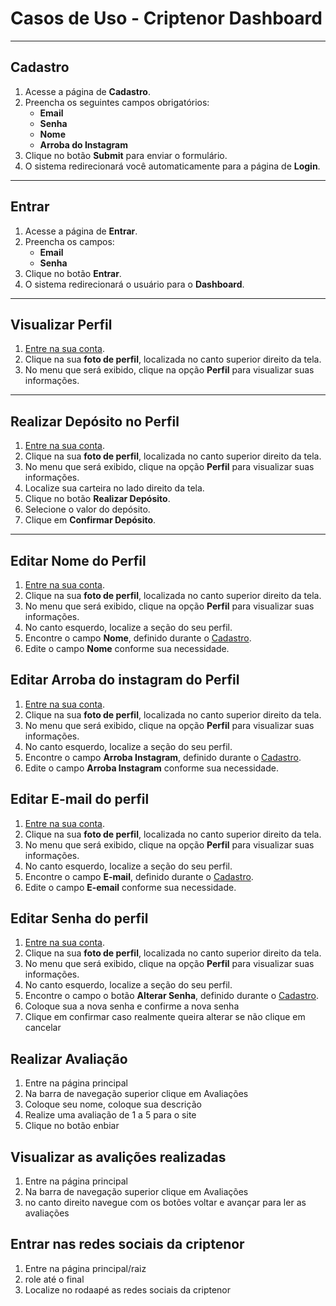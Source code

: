 # Casos de Uso - Criptenor Dashboard

---

## Cadastro

1. Acesse a página de **Cadastro**.  
2. Preencha os seguintes campos obrigatórios:  
   - **Email**  
   - **Senha**  
   - **Nome**  
   - **Arroba do Instagram**  
3. Clique no botão **Submit** para enviar o formulário.  
4. O sistema redirecionará você automaticamente para a página de **Login**.  

---

## Entrar

1. Acesse a página de **Entrar**.  
2. Preencha os campos:  
   - **Email**  
   - **Senha**  
3. Clique no botão **Entrar**.  
4. O sistema redirecionará o usuário para o **Dashboard**.  

---

## Visualizar Perfil

1. [Entre na sua conta](#entrar).  
2. Clique na sua **foto de perfil**, localizada no canto superior direito da tela.  
3. No menu que será exibido, clique na opção **Perfil** para visualizar suas informações.  

---

## Realizar Depósito no Perfil

1. [Entre na sua conta](#entrar).  
2. Clique na sua **foto de perfil**, localizada no canto superior direito da tela.  
3. No menu que será exibido, clique na opção **Perfil** para visualizar suas informações.  
4. Localize sua carteira no lado direito da tela.  
5. Clique no botão **Realizar Depósito**.  
6. Selecione o valor do depósito.  
7. Clique em **Confirmar Depósito**.  

---

## Editar Nome do Perfil

1. [Entre na sua conta](#entrar).  
2. Clique na sua **foto de perfil**, localizada no canto superior direito da tela.  
3. No menu que será exibido, clique na opção **Perfil** para visualizar suas informações.  
4. No canto esquerdo, localize a seção do seu perfil.  
5. Encontre o campo **Nome**, definido durante o [Cadastro](#cadastro).  
6. Edite o campo **Nome** conforme sua necessidade.  


## Editar Arroba do instagram do Perfil

1. [Entre na sua conta](#entrar).  
2. Clique na sua **foto de perfil**, localizada no canto superior direito da tela.  
3. No menu que será exibido, clique na opção **Perfil** para visualizar suas informações.  
4. No canto esquerdo, localize a seção do seu perfil.  
5. Encontre o campo **Arroba Instagram**, definido durante o [Cadastro](#cadastro).  
6. Edite o campo **Arroba Instagram** conforme sua necessidade.  


## Editar E-mail do perfil

1. [Entre na sua conta](#entrar).  
2. Clique na sua **foto de perfil**, localizada no canto superior direito da tela.  
3. No menu que será exibido, clique na opção **Perfil** para visualizar suas informações.  
4. No canto esquerdo, localize a seção do seu perfil.  
5. Encontre o campo **E-mail**, definido durante o [Cadastro](#cadastro).  
6. Edite o campo **E-email** conforme sua necessidade.  


## Editar Senha do perfil

1. [Entre na sua conta](#entrar).  
2. Clique na sua **foto de perfil**, localizada no canto superior direito da tela.  
3. No menu que será exibido, clique na opção **Perfil** para visualizar suas informações.  
4. No canto esquerdo, localize a seção do seu perfil.  
5. Encontre o campo o botão **Alterar Senha**, definido durante o [Cadastro](#cadastro).  
6. Coloque sua a nova senha e confirme a nova senha
7. Clique em confirmar caso realmente queira alterar se não clique em cancelar


## Realizar Avaliação 

1. Entre na página principal
2. Na barra de navegação superior clique em Avaliações
3. Coloque seu nome, coloque sua descrição
4. Realize uma avaliação de 1 a 5 para o site
5. Clique no botão enbiar



##  Visualizar as avalições realizadas

1. Entre na página principal
2. Na barra de navegação superior clique em Avaliações
3. no canto direito navegue com os botões voltar e avançar para ler as avaliações

## Entrar nas redes sociais da criptenor

1. Entre na página principal/raiz
2. role até o final
3. Localize no rodaapé as redes sociais da criptenor